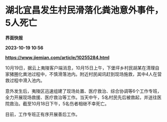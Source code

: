 # 湖北宜昌发生村民滑落化粪池意外事件，5人死亡
**界面快报**

**2023-10-19 10:56**

**https://www.jiemian.com/article/10255284.html**

10月19日，据云上夷陵客户端消息，10月15日上午，下堡坪乡村民胡某在清理自家猪圈化粪池过程中，不慎滑落池内。附近村民闻讯赶到现场施救，其中4人在营救过程中滑入池内。

意外发生后，夷陵区迅速组建了现场处置、医疗救治、综合协调等6个工作专班，全力开展现场救援、医疗救治等工作。当天中午，5名村民先后被救起，并送往医院救治。截至10月18日下午，5名伤者相继不幸死亡。

目前，工作专班正有序开展善后工作。